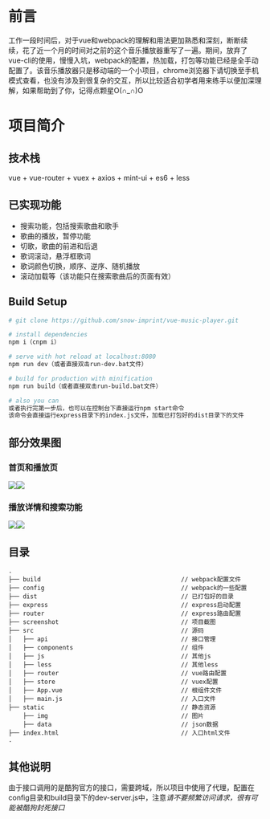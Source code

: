 # 前言

工作一段时间后，对于vue和webpack的理解和用法更加熟悉和深刻，断断续续，花了近一个月的时间对之前的这个音乐播放器重写了一遍。期间，放弃了vue-cli的使用，慢慢入坑，webpack的配置，热加载，打包等功能已经是全手动配置了。该音乐播放器只是移动端的一个小项目，chrome浏览器下请切换至手机模式查看，也没有涉及到很复杂的交互，所以比较适合初学者用来练手以便加深理解，如果帮助到了你，记得点颗星O(∩_∩)O

# 项目简介

## 技术栈

vue + vue-router + vuex + axios + mint-ui + es6 + less

## 已实现功能

* 搜索功能，包括搜索歌曲和歌手
* 歌曲的播放，暂停功能
* 切歌，歌曲的前进和后退
* 歌词滚动，悬浮框歌词
* 歌词颜色切换，顺序、逆序、随机播放
* 滚动加载等（该功能只在搜索歌曲后的页面有效）

## Build Setup

``` bash
# git clone https://github.com/snow-imprint/vue-music-player.git

# install dependencies
npm i（cnpm i）

# serve with hot reload at localhost:8080
npm run dev（或者直接双击run-dev.bat文件）

# build for production with minification
npm run build（或者直接双击run-build.bat文件）

# also you can
或者执行完第一步后，也可以在控制台下直接运行npm start命令
该命令会直接运行express目录下的index.js文件，加载已打包好的dist目录下的文件
```

## 部分效果图

### 首页和播放页
<img src = "https://github.com/snow-imprint/vue-music-player/blob/master/screenshot/index.gif" /><img src = "https://github.com/snow-imprint/vue-music-player/blob/master/screenshot/whole.gif" />


### 播放详情和搜索功能
<img src = "https://github.com/snow-imprint/vue-music-player/blob/master/screenshot/play-detail.gif" /><img src = "https://github.com/snow-imprint/vue-music-player/blob/master/screenshot/search.gif" />


## 目录

```
.
├── build                                       // webpack配置文件
├── config                                      // webpack的一些配置
├── dist                                        // 已打包好的目录
├── express                                     // express启动配置
├── router                                      // express路由配置
├── screenshot                                  // 项目截图
├── src                                         // 源码
│   ├── api                                     // 接口管理
│   ├── components                              // 组件
│   ├── js                                      // 其他js
│   ├── less                                    // 其他less
│   ├── router                                  // vue路由配置
│   ├── store                                   // vuex配置
│   ├── App.vue                                 // 根组件文件
│   ├── main.js                                 // 入口文件
├── static                                      // 静态资源
    ├── img                                     // 图片
    ├── data                                    // json数据
├── index.html                                  // 入口html文件
.
```

## 其他说明
由于接口调用的是酷狗官方的接口，需要跨域，所以项目中使用了代理，配置在config目录和build目录下的dev-server.js中，注意*请不要频繁访问请求，很有可能被酷狗封死接口*